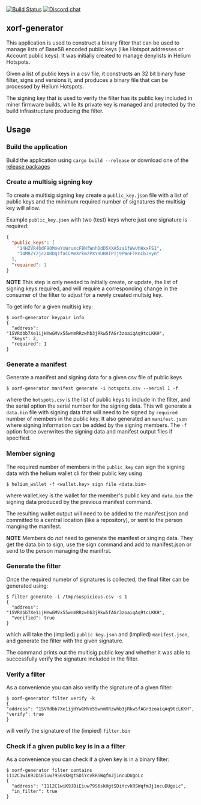 [![Build Status][actions-badge]][actions-url]
[![Discord chat][discord-badge]][discord-url]

[actions-badge]: https://github.com/helium/xorf-generator/actions/workflows/rust.yml/badge.svg?branch=main
[actions-url]: https://github.com/helium/xorf-generator/actions/workflows/rust.yml
[discord-badge]: https://img.shields.io/discord/500028886025895936.svg?logo=discord&style=flat-square
[discord-url]: https://discord.gg/helium

## xorf-generator

This application is used to construct a binary filter that can be used to manage
lists of Base58 encoded public keys (like Hotspot addresses or Account public
keys). It was initially created to manage denylists in Helium Hotspots.

Given a list of public keys in a csv file, it constructs an 32 bit binary fuse
filter, signs and versions it, and produces a binary file that can be processed
by Helium Hotspots.

The signing key that is used to verify the filter has its public key included in
miner firmware builds, while its private key is managed and protected by the
build infrastructure producing the filter.

## Usage

### Build the application

Build the application using `cargo build --release` or download one of the
[release packages](https://github.com/helium/xorf-generator/releases)

### Create a multisig signing key

To create a multisig signing key create a `public_key.json` file with a list
of public keys and the minimum required number of signatures the multisig key
will allow.

Example `public_key.json` with two (test) keys where just one signature is
required:

```json
{
  "public_keys": [
    "14HZVR4bdF9QMowYxWrumcFBNfWnhDdD5XXA5za1fWwUhHxxFS1",
    "14MRZY2jc2ABDq1faCCMmXrkm2PXY9UBRTP1j9PWnFTKnCb7Hyn"
  ],
  "required": 1
}
```

**NOTE** This step is only needed to initially create, or update, the list of signing keys required, and will require a corresponding change in the consumer of the filter to adjust for a newly created multsig key.

To get info for a given multisig key:

```shell
$ xorf-generator keypair info
{
  "address": "1SVRdbb7Xe1ijHYwGMVx55wnmRRzwhb3jRkw5fAGr3zoaiqAq9tcLKKH",
  "keys": 2,
  "required": 1
}
```

### Generate a manifest

Generate a manifest and signing data for a given csv file of public keys

```shell
$ xorf-generator manifest generate -i hotspots.csv --serial 1 -f
```

where the `hotspots.csv` is the list of public keys to include in the filter,
and the serial option the serial number for the signing data. This will
generate a `data.bin` file with signing data that will need to be signed by
`required` number of members in the public key. It also generated an
`manifest.json` where signing information can be added by the signing members.
The `-f` option force overwrites the signing data and manifest output files if
specified.

### Member signing

The required number of members in the `public_key` can sign the signing data with the helium wallet cli for their public key using

```shell
$ helium_wallet -f <wallet.key> sign file <data.bin>
```

where wallet.key is the wallet for the member's public key and `data.bin` the signing data produced by the previous manifest command.

The resulting wallet output will need to be added to the manifest.json and
committed to a central location (like a repository), or sent to the person
manging the manifest.

**NOTE** Members do _not_ need to generate the manifest or singing data. They get the data.bin to sign, use the sign command and add to manifest.json or send to the person managing the manifrst.

### Generate the filter

Once the required numebr of signatures is collected, the final filter can be generated using:

```shell
$ filter generate -i /tmp/suspicious.csv -s 1
{
  "address": "1SVRdbb7Xe1ijHYwGMVx55wnmRRzwhb3jRkw5fAGr3zoaiqAq9tcLKKH",
  "verified": true
}
```

which will take the (implied) `public key.json` and (implied) `manifest.json`, and generate the filter with the given signature.

The command prints out the multisig public key and whether it was able to successfully verify the signature included in the filter.

### Verify a filter

As a convenience you can also verify the signature of a given filter:

```shell
$ xorf-generator filter verify -k
{
"address": "1SVRdbb7Xe1ijHYwGMVx55wnmRRzwhb3jRkw5fAGr3zoaiqAq9tcLKKH",
"verify": true
}
```

will verify the signature of the (impied) `filter.bin`

### Check if a given public key is in a a filter

As a convenience you can check if a given key is in a binary filter:

```shell
$ xorf-generator filter contains 1112C1wiK9JDiEiuw79S6skHgtSDiYcvkRSWqfmJj1ncuDUgoLc
{
  "address": "1112C1wiK9JDiEiuw79S6skHgtSDiYcvkRSWqfmJj1ncuDUgoLc",
  "in_filter": true
}
```

